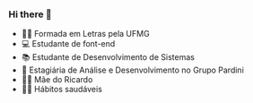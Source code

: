 ### Hi there 👋
- 👩‍🎓 Formada em Letras pela UFMG
- 💻 Estudante de font-end
- 📚 Estudante de Desenvolvimento de Sistemas
- 🔭 Estagiária de Análise e Desenvolvimento no Grupo Pardini
- 👩‍👦 Mãe do Ricardo
- 🧘‍♀️ Hábitos saudáveis 
